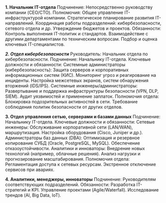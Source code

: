 **1. Начальник IT-отдела**
Подчинение: Непосредственно руководству компании (CEO/CTO).
Полномочия:
Общее управление IT-инфраструктурой компании.
Стратегическое планирование развития IT-направлений.
Координация работы подразделений: кибербезопасности, сетевого отдела и др.
Утверждение бюджетов и проектов.
Обязанности:
Контроль выполнения IT-политик и стандартов.
Взаимодействие с другими департаментами по техническим вопросам.
Подбор и оценка ключевых IT-специалистов.

***2. Отдел кибербезопасности***
Руководитель: Начальник отдела по кибербезопасности.
Подчинение: Начальнику IT-отдела.
Ключевые должности и обязанности:
Системные администраторы (кибербезопасность):
Защита серверов и корпоративных информационных систем (КИС).
Мониторинг угроз и реагирование на инциденты.
Настройка межсетевых экранов, систем обнаружения вторжений (IDS/IPS).
Системные инженеры/администраторы:
Развертывание и поддержка инфраструктуры безопасности (VPN, DLP, SIEM).
Аудит уязвимостей и применение заплаток.
Полномочия отдела:
Блокировка подозрительных активностей в сети.
Требование соблюдения политик безопасности от других отделов.

**3. Отдел управления сетью, серверами и базами данных**
Подчинение: Начальнику IT-отдела.
Ключевые должности и обязанности:
Сетевые инженеры:
Обслуживание корпоративной сети (LAN/WAN), маршрутизация.
Настройка оборудования (Cisco, Juniper и др.).
Администраторы баз данных (DBA):
Оптимизация и резервное копирование СУБД (Oracle, PostgreSQL, MySQL).
Обеспечение отказоустойчивости.
Аналитики и инноваторы:
Внедрение новых технологий (например, облачные решения).
Анализ нагрузки и прогнозирование масштабирования.
Полномочия отдела:
Регламентация доступа к сетевых ресурсам.
Экстренное отключение сервисов при авариях.

**4. Аналитики, менеджеры, инноваторы**
Подчинение: Руководителям соответствующих подразделений.
Обязанности:
Разработка IT-стратегий и KPI.
Управление проектами (Agile/Waterfall).
Исследование трендов (AI, Big Data, IoT).
